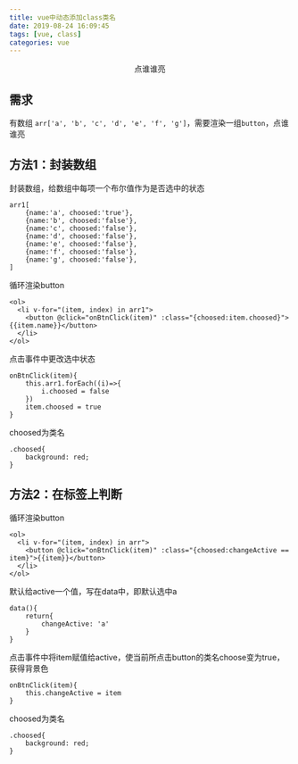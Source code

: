 ```yaml
---
title: vue中动态添加class类名
date: 2019-08-24 16:09:45
tags: [vue, class]
categories: vue
---
```

<center>点谁谁亮</center>
<!-- more -->

## 需求

有数组 `arr['a', 'b', 'c', 'd', 'e', 'f', 'g']`，需要渲染一组`button`，点谁谁亮

## 方法1：封装数组

封装数组，给数组中每项一个布尔值作为是否选中的状态

```
arr1[
    {name:'a', choosed:'true'},
    {name:'b', choosed:'false'},
    {name:'c', choosed:'false'},
    {name:'d', choosed:'false'},
    {name:'e', choosed:'false'},
    {name:'f', choosed:'false'},
    {name:'g', choosed:'false'},
]
```

循环渲染button

```
<ol>
  <li v-for="(item, index) in arr1">
    <button @click="onBtnClick(item)" :class="{choosed:item.choosed}">{{item.name}}</button>
  </li>
</ol>
```

点击事件中更改选中状态

```
onBtnClick(item){
    this.arr1.forEach((i)=>{
        i.choosed = false
    })
    item.choosed = true
}
```

choosed为类名

```
.choosed{
    background: red;
}
```

## 方法2：在标签上判断

循环渲染button

```
<ol>
  <li v-for="(item, index) in arr">
    <button @click="onBtnClick(item)" :class="{choosed:changeActive == item}">{{item}}</button>
  </li>
</ol>
```

默认给active一个值，写在data中，即默认选中a

```
data(){
    return{
        changeActive: 'a'
    }
}
```

点击事件中将item赋值给active，使当前所点击button的类名choose变为true，获得背景色

```
onBtnClick(item){
    this.changeActive = item
}
```

choosed为类名

```
.choosed{
    background: red;
}
```
